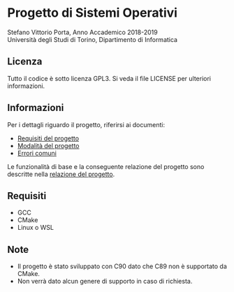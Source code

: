 # Progetto di Sistemi Operativi

Stefano Vittorio Porta, Anno Accademico 2018-2019  
Università degli Studi di Torino, Dipartimento di Informatica

## Licenza

Tutto il codice è sotto licenza GPL3. Si veda il file LICENSE per ulteriori informazioni.

## Informazioni

Per i dettagli riguardo il progetto, riferirsi ai documenti:

- [Requisiti del progetto](/documenti%20progetto/2018so_prj.pdf)
- [Modalità del progetto](/documenti%20progetto/2018so_prj_mod.pdf)
- [Errori comuni](/documenti%20progetto/progetto_errno.pdf)

Le funzionalità di base e la conseguente relazione del progetto sono descritte nella [relazione del progetto](/documenti%20progetto/Relazione%20Progetto.pdf).

## Requisiti

- GCC
- CMake
- Linux o WSL

## Note

- Il progetto è stato sviluppato con C90 dato che C89 non è supportato da CMake.
- Non verrà dato alcun genere di supporto in caso di richiesta.